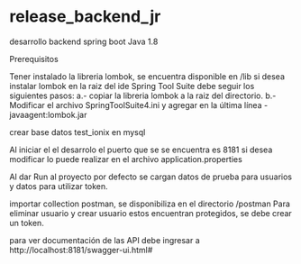 # release_backend_jr
desarrollo backend spring boot Java 1.8

Prerequisitos

Tener instalado la libreria lombok, se encuentra disponible en /lib
si desea instalar lombok en la raiz del ide Spring Tool Suite debe seguir los siguientes pasos:
	a.- copiar la libreria lombok a la raiz del directorio.
	b.- Modificar el archivo SpringToolSuite4.ini y agregar en la última línea -javaagent:lombok.jar

crear base datos test_ionix en mysql

Al iniciar el el desarrolo el puerto que se se encuentra es 8181 si desea modificar lo puede realizar en el archivo application.properties

Al dar Run al proyecto por defecto se cargan datos de prueba para usuarios y datos para utilizar token.
			
importar collection postman, se disponibiliza en el directorio /postman
Para eliminar usuario y crear usuario estos encuentran protegidos, se debe crear un token.

para ver documentación de las API debe ingresar a http://localhost:8181/swagger-ui.html#

